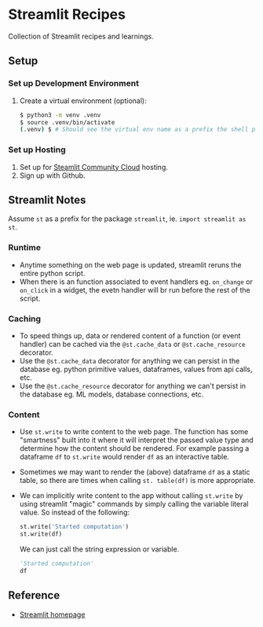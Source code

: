 # Streamlit Recipes

Collection of Streamlit recipes and learnings.

## Setup

### Set up Development Environment

1. Create a virtual environment (optional):

   ```bash
   $ python3 -m venv .venv
   $ source .venv/bin/activate
   (.venv) $ # Should see the virtual env name as a prefix the shell prompt
   ```

### Set up Hosting

1. Set up for [Steamlit Community Cloud](https://streamlit.io/cloud) hosting.
1. Sign up with Github.

## Streamlit Notes

Assume `st` as a prefix for the package `streamlit`, ie. `import streamlit as st`.

### Runtime

* Anytime something on the web page is updated, streamlit reruns the entire python script.
* When there is an function associated to event handlers eg. `on_change` or `on_click` in a widget, the evetn 
  handler will br run before the rest of the script.

### Caching

* To speed things up, data or rendered content of a function (or event handler) can be cached via the `@st.cache_data` or 
  `@st.cache_resource` decorator.
* Use the `@st.cache_data` decorator for anything we can persist in the database eg. python primitive values, 
  dataframes, values from api calls, etc.
* Use the `@st.cache_resource` decorator for anything we can't persist in the database eg. ML models, database 
  connections, etc.

### Content

* Use `st.write` to write content to the web page. The function has some "smartness" built into it where it will 
  interpret the passed value type and determine how the content should be rendered. For example passing a dataframe 
  `df` to `st.write` would render `df` as an interactive table.
* Sometimes we may want to render the (above) dataframe `df` as a static table, so there are times when calling `st.
  table(df)` is more appropriate.
* We can implicitly write content to the app without calling `st.write` by using streamlit "magic" commands by 
  simply calling the variable literal value. So instead of the following:

  ```python
  st.write('Started computation')
  st.write(df)
  ``` 
  
  We can just call the string expression or variable.

  ```python
  'Started computation'
  df
  ``` 


## Reference

* [Streamlit homepage](https://streamlit.io)
